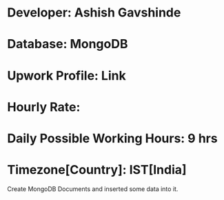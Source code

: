 # Developer: Ashish Gavshinde
# Database: MongoDB
# Upwork Profile: Link
# Hourly Rate: 
# Daily Possible Working Hours: 9 hrs
# Timezone[Country]: IST[India]

Create MongoDB Documents and inserted some data into it.
